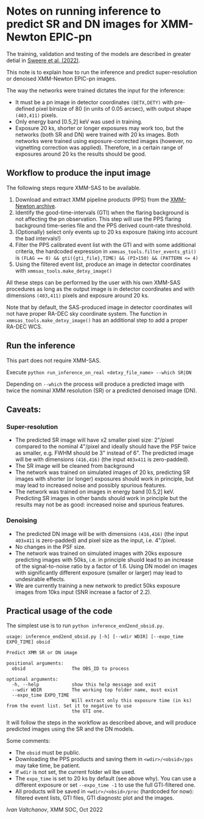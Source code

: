 # Notes on running inference to predict SR and DN images for XMM-Newton EPIC-pn

The training, validation and testing of the models are described in greater detial in [Sweere et al. (2022)](https://ui.adsabs.harvard.edu/abs/2022MNRAS.tmp.2335S/abstract).

This note is to explain how to run the inference and predict super-resolution or denoised XMM-Newton EPIC-pn images.

The way the networks were trained dictates the input for the inference: 

* It must be a pn image in detector coordinates `(DETX,DETY)` with pre-defined pixel binsize of 80 (in units of 0.05 arcsec), with output shape `(403,411)` pixels.
* Only energy band [0.5,2] keV was used in training.
* Exposure 20 ks, shorter or longer exposures may work too, but the networks (both SR and DN) were trained with 20 ks images. Both networks were trained using exposure-corrected images (however, no vignetting correction was applied). Therefore, in a certain range of exposures around 20 ks the results should be good.


## Workflow to produce the input image

The following steps requre XMM-SAS to be available.

1. Download and extract XMM pipeline products (PPS) from the [XMM-Newton archive](http://nxsa.esac.esa.int/nxsa-web/#home).
2. Identify the good-time-intervals (GTI) when the flaring background is not affecting the pn observation. This step will use the PPS flaring background time-series file and the PPS derived count-rate threshold.
3. (Optionally) select only events up to 20 ks exposure (taking into account the bad intervals!)
4. Filter the PPS calibrated event list with the GTI and with some additional criteria, the hardcoded expression in `xmmsas_tools.filter_events_gti()` is 
`(FLAG == 0) && gti({gti_file},TIME) && (PI>150) && (PATTERN <= 4)`
5. Using the filtered event list, produce an image in detector coordinates with `xmmsas_tools.make_detxy_image()`

All these steps can be performed by the user with his own XMM-SAS procedures as long as the output image is in detector coordinates and with dimensions `(403,411)` pixels and exposure around 20 ks. 

Note that by default, the SAS-produced image in detector coordinates will not have proper RA-DEC sky coordinate system. The function in `xmmsas_tools.make_detxy_image()` has an additional step to add a proper RA-DEC WCS.

## Run the inference 

This part does not require XMM-SAS.

Execute `python run_inference_on_real <detxy_file_name> --which SR|DN`

Depending on `--which` the process will produce a predicted image with twice the nominal XMM resolution (SR) or a predicted denoised image (DN).

## Caveats:

### Super-resolution

* The predicted SR image will have x2 smaller pixel size: 2"/pixel compared to the nominal 4"/pixel and ideally should have the PSF twice as smaller, e.g. FWHM should be 3" instead of 6". The predicted image will be with dimensions `(416,416)` (the input `403x411` is zero-padded).
* The SR image will be cleaned from background
* The network was trained on simulated images of 20 ks, predicting SR images with shorter (or longer) exposures should work in principle, but may lead to increased noise and possibly spurious features.
* The network was trained on images in energy band [0.5,2] keV. Predicting SR images in other bands should work in principle but the results may not be as good: increased noise and spurious features.

### Denoising

* The predicted DN image will be with dimensions `(416,416)` (the input `403x411` is zero-padded) and pixel size as the input, i.e. 4"/pixel.
* No changes in the PSF size.
* The network was trained on simulated images with 20ks exposure predicting images with 50ks, i.e. in principle shuold lead to an increase of the signal-to-noise ratio by a factor of 1.6. Using DN model on images with significantly different exposure (smaller or larger) may lead to undesirable effects.
* We are currently training a new network to predict 50ks exposure images from 10ks input (SNR increase a factor of 2.2).


## Practical usage of the code

The simplest use is to run `python inference_end2end_obsid.py`.

```
usage: inference_end2end_obsid.py [-h] [--wdir WDIR] [--expo_time EXPO_TIME] obsid

Predict XMM SR or DN image

positional arguments:
  obsid                 The OBS_ID to process

optional arguments:
  -h, --help            show this help message and exit
  --wdir WDIR           The working top folder name, must exist
  --expo_time EXPO_TIME
                        Will extract only this exposure time (in ks) from the event list. Set it to negative to use
                        the GTI one.

```

It will follow the steps in the workflow as described above, and will produce predicted images using the SR and the DN models.

Some comments:

* The `obsid` must be public.
* Downloading the PPS products and saving them in `<wdir>/<obsid>/pps` may take time, be patient.
* If `wdir` is not set, the current folder wil lbe used.
* The `expo_time` is set to 20 ks by default (see above why). You can use a different exposure or set `--expo_time -1` to use the full GTI-filtered one.
* All products will be saved in `<wdir>/<obsid>/proc` (hardcoded for now): filtered event lists, GTI files, GTI diagnostc plot and the images.


_Ivan Valtchanov_, XMM SOC, Oct 2022

